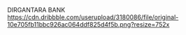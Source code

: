 DIRGANTARA BANK
https://cdn.dribbble.com/userupload/3180086/file/original-10e705fb11bbc926ac064ddf825d4f5b.png?resize=752x
